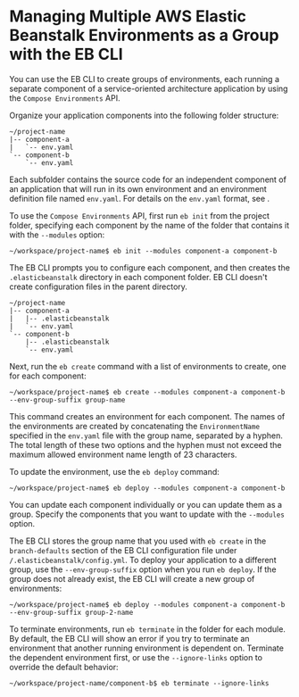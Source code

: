 # Managing Multiple AWS Elastic Beanstalk Environments as a Group with the EB CLI<a name="ebcli-compose"></a>

You can use the EB CLI to create groups of environments, each running a separate component of a service\-oriented architecture application by using the `Compose Environments` API\.

Organize your application components into the following folder structure:

```
~/project-name
|-- component-a
|   `-- env.yaml
`-- component-b
    `-- env.yaml
```

Each subfolder contains the source code for an independent component of an application that will run in its own environment and an environment definition file named `env.yaml`\. For details on the `env.yaml` format, see \. 

To use the `Compose Environments` API, first run `eb init` from the project folder, specifying each component by the name of the folder that contains it with the `--modules` option:

```
~/workspace/project-name$ eb init --modules component-a component-b
```

The EB CLI prompts you to configure each component, and then creates the `.elasticbeanstalk` directory in each component folder\. EB CLI doesn't create configuration files in the parent directory\.

```
~/project-name
|-- component-a
|   |-- .elasticbeanstalk
|   `-- env.yaml
`-- component-b
    |-- .elasticbeanstalk
    `-- env.yaml
```

Next, run the `eb create` command with a list of environments to create, one for each component:

```
~/workspace/project-name$ eb create --modules component-a component-b --env-group-suffix group-name
```

This command creates an environment for each component\. The names of the environments are created by concatenating the `EnvironmentName` specified in the `env.yaml` file with the group name, separated by a hyphen\. The total length of these two options and the hyphen must not exceed the maximum allowed environment name length of 23 characters\.

To update the environment, use the `eb deploy` command:

```
~/workspace/project-name$ eb deploy --modules component-a component-b
```

You can update each component individually or you can update them as a group\. Specify the components that you want to update with the `--modules` option\.

The EB CLI stores the group name that you used with `eb create` in the `branch-defaults` section of the EB CLI configuration file under `/.elasticbeanstalk/config.yml`\. To deploy your application to a different group, use the `--env-group-suffix` option when you run `eb deploy`\. If the group does not already exist, the EB CLI will create a new group of environments:

```
~/workspace/project-name$ eb deploy --modules component-a component-b --env-group-suffix group-2-name
```

To terminate environments, run `eb terminate` in the folder for each module\. By default, the EB CLI will show an error if you try to terminate an environment that another running environment is dependent on\. Terminate the dependent environment first, or use the `--ignore-links` option to override the default behavior:

```
~/workspace/project-name/component-b$ eb terminate --ignore-links
```